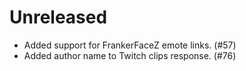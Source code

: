 # Unreleased

- Added support for FrankerFaceZ emote links. (#57)
- Added author name to Twitch clips response. (#76)
